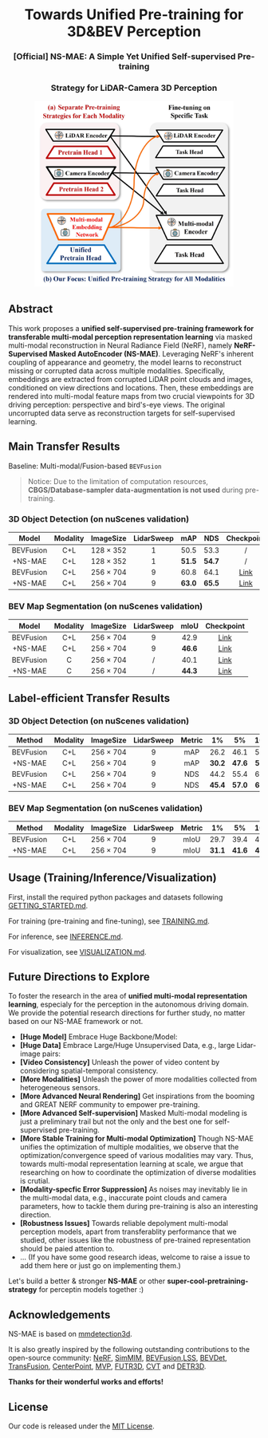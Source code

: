 <div align="center">
<h1>Towards Unified Pre-training for 3D&BEV Perception</h1>
<h3>[Official] NS-MAE: A Simple Yet Unified Self-supervised Pre-training</h3>
 <h3>Strategy for LiDAR-Camera 3D Perception</h3>

 <img src="assets/teaser.jpg" width="400px">
  


</div>


## Abstract
This work proposes a **unified self-supervised pre-training framework for transferable multi-modal perception representation learning** via masked multi-modal reconstruction in Neural Radiance Field (NeRF), namely **NeRF-Supervised Masked AutoEncoder (NS-MAE)**. Leveraging NeRF's inherent coupling of appearance and geometry, the model learns to reconstruct missing or corrupted data across multiple modalities. Specifically, embeddings are extracted from corrupted LiDAR point clouds and images, conditioned on view directions and locations. Then, these embeddings are rendered into multi-modal feature maps from two crucial viewpoints for 3D driving perception: perspective and bird's-eye views. The original uncorrupted data serve as reconstruction targets for self-supervised learning.


## Main Transfer Results

Baseline: Multi-modal/Fusion-based `BEVFusion`

> Notice: Due to the limitation of computation resources, **CBGS/Database-sampler data-augmentation is not used** during pre-training.



### 3D Object Detection (on nuScenes validation)

|        Model         | Modality | ImageSize | LidarSweep  | mAP  | NDS  | Checkpoint  |
| :------------------: | :------: |:---------:| :---------: | :--: | :--: | :---------: |
| BEVFusion            |   C+L    | 128 × 352 |      1      | 50.5 | 53.3 |    /        |
| +NS-MAE              |   C+L    | 128 × 352 |      1      | **51.5** | **54.7** |   /          |
| BEVFusion            |   C+L    | 256 × 704 |      9      | 60.8 | 64.1 |    [Link](https://drive.google.com/file/d/1J3jNqKzW080uPu2QW_MZxUMckAuOmL3Q/view?usp=sharing)         |
| +NS-MAE              |   C+L    | 256 × 704 |      9      | **63.0** | **65.5** |   [Link](https://drive.google.com/file/d/1DMeqyjvQRpPuxcjr2ByO-VgnJ-DmLvr0/view?usp=sharing)          |


### BEV Map Segmentation (on nuScenes validation)

|        Model         | Modality | ImageSize | LidarSweep  | mIoU | Checkpoint  | 
| :------------------: | :------: |:---------:| :---------: | :--: | :---------: |
| BEVFusion            |    C+L   | 256 × 704 |      9      | 42.9 |   [Link](https://drive.google.com/file/d/1uPz6XdR9SiFkusFICbnxwHfClnjZAQ4_/view?usp=sharing)          |
| +NS-MAE              |    C+L   | 256 × 704 |      9      | **46.6** |    [Link](https://drive.google.com/file/d/1bfOu9CbneKlG9nIXlOpcRa21biuDYmUo/view?usp=sharing)         |
| BEVFusion            |     C    | 256 × 704 |      /      | 40.1 |   [Link](https://drive.google.com/file/d/10jCVf4WtkaSjFxwfeoEhqTMuZApJUeSR/view?usp=sharing)          |
| +NS-MAE              |     C    | 256 × 704 |      /      | **44.3** |     [Link](https://drive.google.com/file/d/1hhzbcIoadkSqVDW8eUR-G1YZjmX-ljio/view?usp=sharing)        |


## Label-efficient Transfer Results

### 3D Object Detection (on nuScenes validation)


| Method | Modality | ImageSize |LidarSweep  | Metric | 1%          |   5% |10% | 100% |
|:-----------------------:|:-----------------------:|:----------------------------------:|:----------------------------------:|:-----------------------:|:----------------------------------:|:----------------------------------:|:----------------------------------:|:----------------------------------:|
| BEVFusion             |    C+L   | 256 × 704 |      9      | mAP                   | 26.2                  | 46.1                             | 54.2                    | 60.8                   |
| +NS-MAE               |    C+L   | 256 × 704 |      9      |    mAP                      | **30.2**   | **47.6**                  | **55.9**                   | **63.0**                    |
| BEVFusion             |    C+L   | 256 × 704 |      9      | NDS     | 44.2                  | 55.4                             | 60.3                    | 64.1                   |
| +NS-MAE               |    C+L   | 256 × 704 |      9      |  NDS                       | **45.4**                    | **57.0**           | **61.4**            | **65.5**           |


### BEV Map Segmentation (on nuScenes validation)

| Method | Modality | ImageSize |LidarSweep  |  Metric | 1%          |   5% |10% | 100% |
|:-----------------------:|:-----------------------:|:----------------------------------:|:----------------------------------:|:-----------------------:|:----------------------------------:|:----------------------------------:|:----------------------------------:|:----------------------------------:|
| BEVFusion             |    C+L   | 256 × 704 |      9      | mIoU                  | 29.7                             | 39.4                    | 41.3                   | 42.9                    |
| +NS-MAE                 |    C+L   | 256 × 704 |      9      |  mIoU                       | **31.1**                           | **41.6**                  | **45.1**                 | **46.6**         |

## Usage (Training/Inference/Visualization)

First, install the required python packages and datasets following [GETTING_STARTED.md](docs/TRAINING.md).

For training (pre-training and fine-tuning), see [TRAINING.md](docs/TRAINING.md).

For inference, see [INFERENCE.md](docs/INFERENCE.md).

For visualization, see [VISUALIZATION.md](docs/VISUALIZATION.md).


## Future Directions to Explore
To foster the research in the area of **unified multi-modal representation learning**, especialy for the perception in the autonomous driving domain. We provide the potential research directions for further study, no matter based on our NS-MAE framework or not.

- **[Huge Model]** Embrace Huge Backbone/Model:
- **[Huge Data]** Embrace Large/Huge Unsupervised Data, e.g., large Lidar-image pairs:
- **[Video Consistency]** Unleash the power of video content by considering spatial-temporal consistency.
- **[More Modalities]** Unleash the power of more modalities collected from heterogeneous sensors.
- **[More Advanced Neural Rendering]** Get inspirations from the booming and GREAT NERF community to empower pre-training.
- **[More Advanced Self-supervision]** Masked Multi-modal modeling is just a preliminary trail but not the only and the best one for self-supervised pre-training. 
- **[More Stable Training for Multi-modal Optimization]** Though NS-MAE unifies the optimization of multiple modalities, we observe that the optimization/convergence speed of various modalities may vary. Thus, towards multi-modal representation learning at scale, we argue that researching on how to coordinate the optimization of diverse modalities is crutial.
- **[Modality-specfic Error Suppression]** As noises may inevitably lie in the multi-modal data, e.g., inaccurate point clouds and camera parameters, how to tackle them during pre-training is also an interesting direction.
- **[Robustness Issues]** Towards reliable depolyment multi-modal perception models, apart from transferablity performance that we studied, other issues like the robustness of pre-trained representation should be paied attention to.
- ... (If you have some good research ideas, welcome to raise a issue to add them here or just go on implementing them.)

Let's build a better & stronger **NS-MAE** or other **super-cool-pretraining-strategy** for perceptin models together :)


## Acknowledgements

NS-MAE is based on [mmdetection3d](https://github.com/open-mmlab/mmdetection3d).

It is also greatly inspired by the following outstanding contributions to the open-source community: [NeRF](https://github.com/bmild/nerf), [SimMIM](https://github.com/microsoft/SimMIM), [BEVFusion](https://github.com/mit-han-lab/bevfusion),[LSS](https://github.com/nv-tlabs/lift-splat-shoot), [BEVDet](https://github.com/HuangJunjie2017/BEVDet), [TransFusion](https://github.com/XuyangBai/TransFusion), [CenterPoint](https://github.com/tianweiy/CenterPoint), [MVP](https://github.com/tianweiy/MVP), [FUTR3D](https://arxiv.org/abs/2203.10642), [CVT](https://github.com/bradyz/cross_view_transformers) and [DETR3D](https://github.com/WangYueFt/detr3d). 

**Thanks for their wonderful works and efforts!**


## License

Our code is released under the [MIT License](LICENSE).
